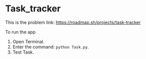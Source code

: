 # Task_tracker
This is the problem link: https://roadmap.sh/projects/task-tracker

To run the app

1. Open Terminal.
2. Enter the command: `python Task.py`.
2. Test Task.
